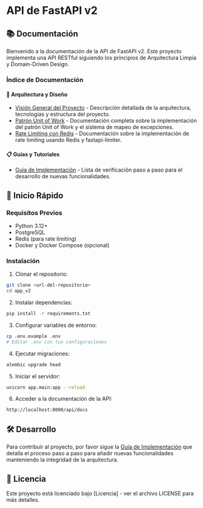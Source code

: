 # API de FastAPI v2

## 📚 Documentación

Bienvenido a la documentación de la API de FastAPI v2. Este proyecto implementa una API RESTful siguiendo los principios de Arquitectura Limpia y Domain-Driven Design.

### Índice de Documentación

#### 📐 Arquitectura y Diseño
- [Visión General del Proyecto](/docs/arquitectura/proyecto_overview.md) - Descripción detallada de la arquitectura, tecnologías y estructura del proyecto.
- [Patrón Unit of Work](/docs/patrones/unit_of_work.md) - Documentación completa sobre la implementación del patrón Unit of Work y el sistema de mapeo de excepciones.
- [Rate Limiting con Redis](/docs/patrones/rate_limiting.md) - Documentación sobre la implementación de rate limiting usando Redis y fastapi-limiter.

#### 📋 Guías y Tutoriales
- [Guía de Implementación](/docs/guias/implementacion.md) - Lista de verificación paso a paso para el desarrollo de nuevas funcionalidades.

## 🚀 Inicio Rápido

### Requisitos Previos
- Python 3.12+
- PostgreSQL
- Redis (para rate limiting)
- Docker y Docker Compose (opcional)

### Instalación

1. Clonar el repositorio:
```bash
git clone <url-del-repositorio>
cd app_v2
```

2. Instalar dependencias:
```bash
pip install -r requirements.txt
```

3. Configurar variables de entorno:
```bash
cp .env.example .env
# Editar .env con tus configuraciones
```

4. Ejecutar migraciones:
```bash
alembic upgrade head
```

5. Iniciar el servidor:
```bash
uvicorn app.main:app --reload
```

6. Acceder a la documentación de la API:
```
http://localhost:8000/api/docs
```

## 🛠️ Desarrollo

Para contribuir al proyecto, por favor sigue la [Guía de Implementación](/docs/guias/implementacion.md) que detalla el proceso paso a paso para añadir nuevas funcionalidades manteniendo la integridad de la arquitectura.

## 📝 Licencia

Este proyecto está licenciado bajo [Licencia] - ver el archivo LICENSE para más detalles.
